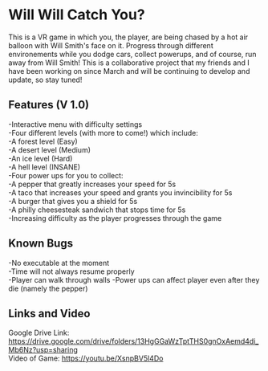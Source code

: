 # Will Will Catch You?

This is a VR game in which you, the player, are being chased by a hot air balloon with Will Smith's face on it. Progress through different environements while you dodge cars, collect powerups, and of course, run away from Will Smith! This is a collaborative project that my friends and I have been working on since March and will be continuing to develop and update, so stay tuned!  
  
## Features (V 1.0)
-Interactive menu with difficulty settings  
-Four different levels (with more to come!) which include:  
  -A forest level (Easy)  
  -A desert level (Medium)  
  -An ice level (Hard)  
  -A hell level (INSANE)  
-Four power ups for you to collect:  
  -A pepper that greatly increases your speed for 5s  
  -A taco that increases your speed and grants you invincibility for 5s  
  -A burger that gives you a shield for 5s  
  -A philly cheesesteak sandwich that stops time for 5s  
-Increasing difficulty as the player progresses through the game  

## Known Bugs
-No executable at the moment  
-Time will not always resume properly  
-Player can walk through walls
-Power ups can affect player even after they die (namely the pepper)  

## Links and Video

Google Drive Link: https://drive.google.com/drive/folders/13HgGGaWzTptTHS0gnOxAemd4di_Mb6Nz?usp=sharing  
Video of Game: https://youtu.be/XsnpBV5l4Do  
